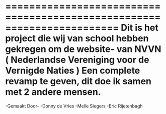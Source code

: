 =======================================================================
Dit is het project die wij van school hebben gekregen om de website-
van NVVN ( Nederlandse Vereniging voor de Vernigde Naties )
Een complete revamp te geven, dit doe ik samen met 2 andere mensen.
=======================================================================

-Gemaakt Door-
-Donny de Vries
-Melle Siegers
-Eric Rijetenbagh